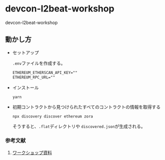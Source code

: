 # devcon-l2beat-workshop
devcon-l2beat-workshop

## 動かし方

- セットアップ

    `.env`ファイルを作成する。

    ```txt
    ETHEREUM_ETHERSCAN_API_KEY=""
    ETHEREUM_RPC_URL=""
    ```

- インストール

    ```
    yarn
    ```

- 初期コントラクトから見つけられたすべてのコントラクトの情報を取得する

    ```bash
    npx discovery discover ethereum zora
    ```

    そうすると、`.flat`ディレクトリや `discovered.json`が生成される。



### 参考文献
1. [ワークショップ資料](https://matradomski.com/workshop/devcon/)